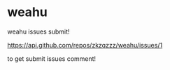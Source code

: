 # weahu
weahu issues submit!


https://api.github.com/repos/zkzqzzz/weahu/issues/1

to get submit issues comment!
